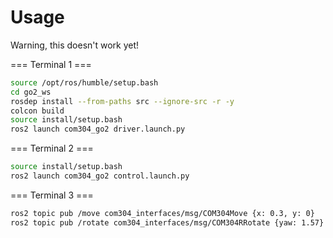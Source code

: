 # Usage

Warning, this doesn't work yet!

=== Terminal 1 ===
```bash
source /opt/ros/humble/setup.bash
cd go2_ws
rosdep install --from-paths src --ignore-src -r -y
colcon build
source install/setup.bash
ros2 launch com304_go2 driver.launch.py
```

=== Terminal 2 ===
```bash
source install/setup.bash
ros2 launch com304_go2 control.launch.py
```


=== Terminal 3 ===
```bash
ros2 topic pub /move com304_interfaces/msg/COM304Move {x: 0.3, y: 0}
ros2 topic pub /rotate com304_interfaces/msg/COM304RRotate {yaw: 1.57}
```
